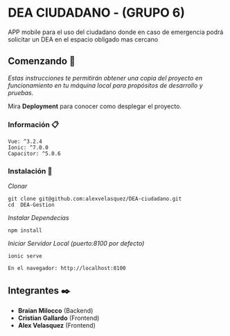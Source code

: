 # DEA CIUDADANO - (GRUPO 6)
APP mobile para el uso del ciudadano donde en caso de emergencia podrá solicitar un DEA en el espacio obligado mas cercano 


## Comenzando 🚀

_Estas instrucciones te permitirán obtener una copia del proyecto en funcionamiento en tu máquina local para propósitos de desarrollo y pruebas._

Mira **Deployment** para conocer como desplegar el proyecto.


### Información 📋

```
Vue: ^3.2.4
Ionic: ^7.0.0
Capacitor: ^5.0.6
```

### Instalación 🔧

_Clonar_

```
git clone git@github.com:alexvelasquez/DEA-ciudadano.git
cd  DEA-Gestion
```

_Instalar Dependecias_

```
npm install
```

_Iniciar Servidor Local (puerto:8100 por defecto)_

```
ionic serve

En el navegador: http://localhost:8100
```

## Integrantes ✒️
* **Braian Milocco** (Backend)
* **Cristian Gallardo** (Frontend)
* **Alex Velasquez**  (Frontend)
